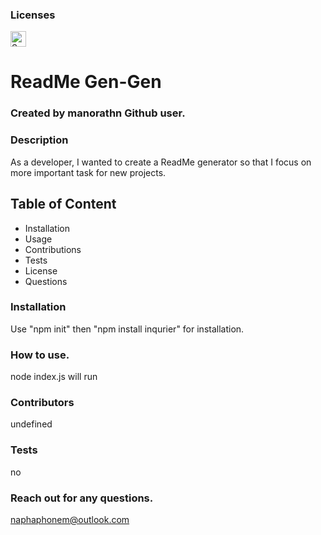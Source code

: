 
### Licenses
<img width="25" alt="Screen Shot 2021-01-11 at 10 59 23 PM" src="https://img.shields.io/badge/license-MIT%20License-blue?style=flat-square">

# ReadMe Gen-Gen

### Created  by manorathn Github user.

### Description
As a developer, I wanted to create a ReadMe generator so that I focus on more important task for new projects. 

## Table of Content
- Installation
- Usage
- Contributions
- Tests
- License 
- Questions


### Installation
Use "npm init" then "npm install inqurier" for installation. 

### How to use.
node index.js will run 

### Contributors
undefined 

### Tests
no 

### Reach out for any questions.
naphaphonem@outlook.com 

